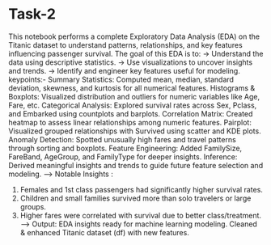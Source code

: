 # Task-2
This notebook performs a complete Exploratory Data Analysis (EDA) on the Titanic dataset to understand patterns, relationships, and key features influencing passenger survival.
The goal of this EDA is to:
-> Understand the data using descriptive statistics.
-> Use visualizations to uncover insights and trends.
-> Identify and engineer key features useful for modeling.
keypoints:-
 Summary Statistics: Computed mean, median, standard deviation, skewness, and kurtosis for all numerical features.
 Histograms & Boxplots:	Visualized distribution and outliers for numeric variables like Age, Fare, etc.
 Categorical Analysis:	Explored survival rates across Sex, Pclass, and Embarked using countplots and barplots.
 Correlation  Matrix:	Created heatmap to assess linear relationships among numeric features.
 Pairplot:	Visualized grouped relationships with Survived using scatter and KDE plots.
 Anomaly Detection:	Spotted unusually high fares and travel patterns through sorting and boxplots.
 Feature Engineering:	Added FamilySize, FareBand, AgeGroup, and FamilyType for deeper insights.
 Inference:	Derived meaningful insights and trends to guide future feature selection and modeling.
--> Notable Insights :
1) Females and 1st class passengers had significantly higher survival rates.
2) Children and small families survived more than solo travelers or large groups.
3) Higher fares were correlated with survival due to better class/treatment.
--> Output:
EDA insights ready for machine learning modeling.
Cleaned & enhanced Titanic dataset (df) with new features.

